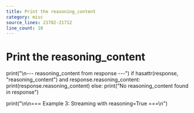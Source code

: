 ```yaml
---
title: Print the reasoning_content
category: misc
source_lines: 21702-21712
line_count: 10
---
```


# Print the reasoning_content
print("\n--- reasoning_content from response ---")
if hasattr(response, "reasoning_content") and response.reasoning_content:
    print(response.reasoning_content)
else:
    print("No reasoning_content found in response")


print("\n\n=== Example 3: Streaming with reasoning=True ===\n")


